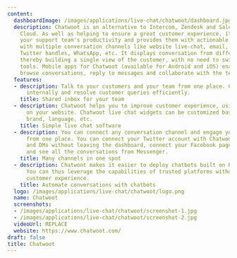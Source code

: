 ```yaml
---
content:
  dashboardImage: /images/applications/live-chat/chatwoot/dashboard.jpg
  description: Chatwoot is an alternative to Intercom, Zendesk and Salesforce Service
    Cloud. As well as helping to ensure a great customer experience, it increases
    your support team's productivity and provides them with actionable data. It integrates
    with multiple conversation channels like website live-chat, email, Facebook pages,
    Twitter handles, WhatsApp, etc. It displays conversation from different channels,
    thereby building a single view of the customer, with no need to switch between
    tools. Mobile apps for Chatwoot (available for Android and iOS) enable you to
    browse conversations, reply to messages and collaborate with the team.
  features:
  - description: Talk to your customers and your team from one place. Communicate
      internally and resolve customer queries efficiently.
    title: Shared inbox for your team
  - description: Chatwoot helps you to improve customer experience, using live chat
      on your website. Chatwoot live chat widgets can be customized based on your
      brand, language, etc.
    title: Simple live chat software
  - description: You can connect any conversation channel and engage your customers
      from one place. You can connect your Twitter account with Chatwoot, manage tweets
      and DMs without leaving the dashboard, connect your Facebook page with Chatwoot,
      and see all the conversations from Messenger.
    title: Many channels in one spot
  - description: Chatwoot makes it easier to deploy chatbots built on Rasa or DialogFlow.
      You can thus leverage the capabilities of trusted platforms without compromising
      customer experience.
    title: Automate conversations with chatbots
  logo: /images/applications/live-chat/chatwoot/logo.png
  name: Chatwoot
  screenshots:
  - /images/applications/live-chat/chatwoot/screenshot-1.jpg
  - /images/applications/live-chat/chatwoot/screenshot-2.jpg
  videoUrl: REPLACE
  website: https://www.chatwoot.com/
draft: false
title: Chatwoot
---
```


